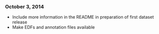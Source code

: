 ### October 3, 2014

- Include more information in the README in preparation of first dataset release
- Make EDFs and annotation files available
